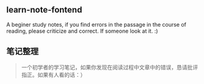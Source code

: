 ## learn-note-fontend
A beginer study notes, if you find errors in the passage in the course of reading, please criticize and correct. If someone look at it.   :)

## 笔记整理
> 一个初学者的学习笔记，如果你发现在阅读过程中文章中的错误，恳请批评指正。如果有人看的话：）

